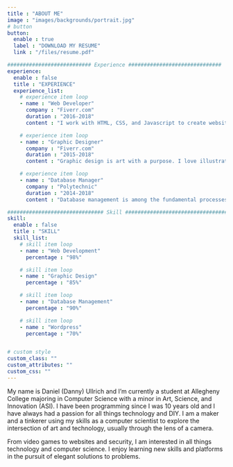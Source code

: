 ```yaml
---
title : "ABOUT ME"
image : "images/backgrounds/portrait.jpg"
# button
button:
  enable : true
  label : "DOWNLOAD MY RESUME"
  link : "/files/resume.pdf"

########################### Experience ##############################
experience:
  enable : false
  title : "EXPERIENCE"
  experience_list:
    # experience item loop
    - name : "Web Developer"
      company : "Fiverr.com"
      duration : "2016-2018"
      content : "I work with HTML, CSS, and Javascript to create websites and web applications like Personal, Business, Blog, E-comerches etc."

    # experience item loop
    - name : "Graphic Designer"
      company : "Fiverr.com"
      duration : "2015-2018"
      content : "Graphic design is art with a purpose. I love illustration, so logo desing is my favorite work. But i can do many things with graphics."

    # experience item loop
    - name : "Database Manager"
      company : "Polytechnic"
      duration : "2014-2018"
      content : "Database management is among the fundamental processes in the software field of computing. I know MS Access very well."

############################### Skill #################################
skill:
  enable : false
  title : "SKILL"
  skill_list:
    # skill item loop
    - name : "Web Development"
      percentage : "98%"

    # skill item loop
    - name : "Graphic Design"
      percentage : "85%"

    # skill item loop
    - name : "Database Management"
      percentage : "90%"

    # skill item loop
    - name : "Wordpress"
      percentage : "70%"


# custom style
custom_class: ""
custom_attributes: ""
custom_css: ""
---
```


My name is Daniel (Danny) Ullrich and I’m currently a student at Allegheny College majoring in Computer Science with a minor in Art, Science, and Innovation (ASI). I have been programming since I was 10 years old and I have always had a passion for all things technology and DIY. I am a maker and a tinkerer using my skills as a computer scientist to explore the intersection of art and technology, usually through the lens of a camera.

From video games to websites and security, I am interested in all things technology and computer science. I enjoy learning new skills and platforms in the pursuit of elegant solutions to problems.
